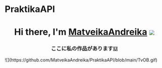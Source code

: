# PraktikaAPI
<h1 align="center">Hi there, I'm <a href="https://github.com/MatveikaAndreika" target="_blank">MatveikaAndreika</a> 
<img src="https://github.com/blackcater/blackcater/raw/main/images/Hi.gif" height="32"/></h1>
<h3 align="center">ここに私の作品があります🇺</h3>
![](https://github.com/MatveikaAndreika/PraktikaAPI/blob/main/TvOB.gif)
